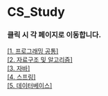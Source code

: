 # CS_Study
### 클릭 시 각 페이지로 이동합니다.

[[1. 프로그래밍 공통]](https://github.com/LeeKiJong/CS_Study/blob/main/Programming/README.md)  
[[2. 자료구조 및 알고리즘]](https://github.com/LeeKiJong/CS_Study/blob/main/Algorithm/README.md)  
[[3. 자바]](https://github.com/LeeKiJong/CS_Study/blob/main/Java/README.md)  
[[4. 스프링]](https://github.com/LeeKiJong/CS_Study/blob/main/Spring/README.md)  
[[5. 데이터베이스]](https://github.com/LeeKiJong/CS_Study/tree/main/Database.README.md)
